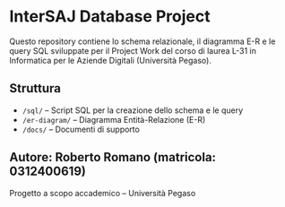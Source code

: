 # InterSAJ Database Project

Questo repository contiene lo schema relazionale, il diagramma E-R e le query SQL sviluppate per il Project Work del corso di laurea L-31 in Informatica per le Aziende Digitali (Università Pegaso).

## Struttura

- `/sql/` – Script SQL per la creazione dello schema e le query
- `/er-diagram/` – Diagramma Entità-Relazione (E-R)
- `/docs/` – Documenti di supporto

## Autore: Roberto Romano (matricola: 0312400619)

Progetto a scopo accademico – Università Pegaso
